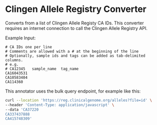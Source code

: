 # Clingen Allele Registry Converter

Converts from a list of Clingen Allele Registy CA IDs. This converter requires an internet connection to call the Clingen Allele Registry API.

Example Input:

```text
# CA IDs one per line
# Comments are allowed with a # at the beginning of the line
# Optionally, sample ids and tags can be added as tab-delimited columns.
# e.g.
# CA12345   sample_name  tag_name
CA16043531
CA10583404
CA114360
```

This annotator uses the bulk query endpoint, for example like this:
```bash
curl --location 'https://reg.clinicalgenome.org/alleles?file=id' \
--header 'Content-Type: application/javascript' \
--data 'CA37220
CA337437888
CA415748309'
```